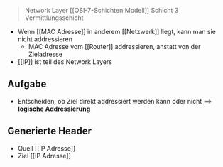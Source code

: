 > Network Layer
> [[OSI-7-Schichten Modell]] Schicht $3$
> Vermittlungsschicht

- Wenn [[MAC Adresse]] in anderem [[Netzwerk]] liegt, kann man sie nicht addressieren
	- MAC Adresse vom [[Router]] addressieren, anstatt von der Zieladresse
- [[IP]] ist teil des Network Layers
## Aufgabe
- Entscheiden, ob Ziel direkt addressiert werden kann oder nicht
==> **logische Addressierung** 

## Generierte Header
- Quell [[IP Adresse]]
- Ziel  [[IP Adresse]]

